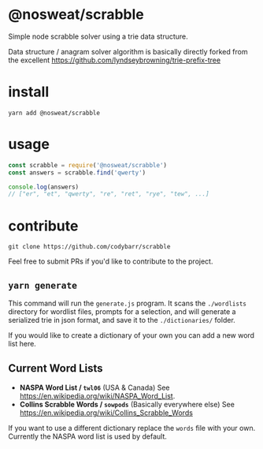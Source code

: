 # @nosweat/scrabble

Simple node scrabble solver using a trie data structure.

Data structure / anagram solver algorithm is basically directly forked from the excellent https://github.com/lyndseybrowning/trie-prefix-tree

# install

`yarn add @nosweat/scrabble`

# usage

```javascript
const scrabble = require('@nosweat/scrabble')
const answers = scrabble.find('qwerty')

console.log(answers)
// ["er", "et", "qwerty", "re", "ret", "rye", "tew", ...]
```

# contribute

```
git clone https://github.com/codybarr/scrabble
```

Feel free to submit PRs if you'd like to contribute to the project.

## `yarn generate`

This command will run the `generate.js` program. It scans the `./wordlists` directory for wordlist
files, prompts for a selection, and will generate a serialized trie in json format, and save it to
the `./dictionaries/` folder.

If you would like to create a dictionary of your own you can add a new word list here.

## Current Word Lists

* **NASPA Word List / `twl06`** (USA & Canada) See https://en.wikipedia.org/wiki/NASPA_Word_List.
* **Collins Scrabble Words / `sowpods`** (Basically everywhere else) See https://en.wikipedia.org/wiki/Collins_Scrabble_Words


If you want to use a different dictionary replace the `words` file with your own. Currently the NASPA word list is used
by default.
